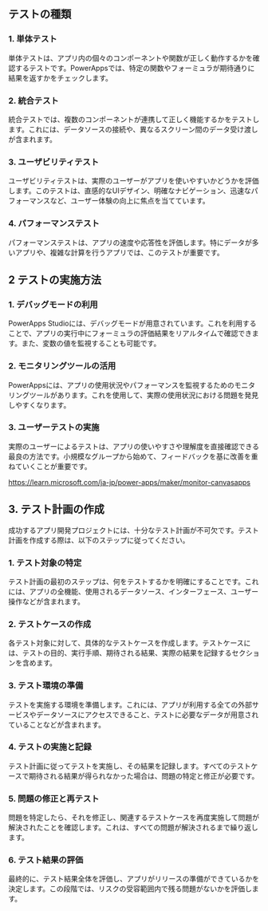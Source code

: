 ## テストの種類

### 1. 単体テスト
単体テストは、アプリ内の個々のコンポーネントや関数が正しく動作するかを確認するテストです。PowerAppsでは、特定の関数やフォーミュラが期待通りに結果を返すかをチェックします。

### 2. 統合テスト
統合テストでは、複数のコンポーネントが連携して正しく機能するかをテストします。これには、データソースの接続や、異なるスクリーン間のデータ受け渡しが含まれます。

### 3. ユーザビリティテスト
ユーザビリティテストは、実際のユーザーがアプリを使いやすいかどうかを評価します。このテストは、直感的なUIデザイン、明確なナビゲーション、迅速なパフォーマンスなど、ユーザー体験の向上に焦点を当てています。

### 4. パフォーマンステスト
パフォーマンステストは、アプリの速度や応答性を評価します。特にデータが多いアプリや、複雑な計算を行うアプリでは、このテストが重要です。

## 2 テストの実施方法

### 1. デバッグモードの利用
PowerApps Studioには、デバッグモードが用意されています。これを利用することで、アプリの実行中にフォーミュラの評価結果をリアルタイムで確認できます。また、変数の値を監視することも可能です。

### 2. モニタリングツールの活用
PowerAppsには、アプリの使用状況やパフォーマンスを監視するためのモニタリングツールがあります。これを使用して、実際の使用状況における問題を発見しやすくなります。

### 3. ユーザーテストの実施
実際のユーザーによるテストは、アプリの使いやすさや理解度を直接確認できる最良の方法です。小規模なグループから始めて、フィードバックを基に改善を重ねていくことが重要です。

https://learn.microsoft.com/ja-jp/power-apps/maker/monitor-canvasapps

## 3. テスト計画の作成

成功するアプリ開発プロジェクトには、十分なテスト計画が不可欠です。テスト計画を作成する際は、以下のステップに従ってください。

### 1. テスト対象の特定
テスト計画の最初のステップは、何をテストするかを明確にすることです。これには、アプリの全機能、使用されるデータソース、インターフェース、ユーザー操作などが含まれます。

### 2. テストケースの作成
各テスト対象に対して、具体的なテストケースを作成します。テストケースには、テストの目的、実行手順、期待される結果、実際の結果を記録するセクションを含めます。

### 3. テスト環境の準備
テストを実施する環境を準備します。これには、アプリが利用する全ての外部サービスやデータソースにアクセスできること、テストに必要なデータが用意されていることなどが含まれます。

### 4. テストの実施と記録
テスト計画に従ってテストを実施し、その結果を記録します。すべてのテストケースで期待される結果が得られなかった場合は、問題の特定と修正が必要です。

### 5. 問題の修正と再テスト
問題を特定したら、それを修正し、関連するテストケースを再度実施して問題が解決されたことを確認します。これは、すべての問題が解決されるまで繰り返します。

### 6. テスト結果の評価
最終的に、テスト結果全体を評価し、アプリがリリースの準備ができているかを決定します。この段階では、リスクの受容範囲内で残る問題がないかを評価します。